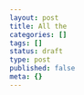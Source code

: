 ```yaml
---
layout: post
title: All the
categories: []
tags: []
status: draft
type: post
published: false
meta: {}
---
```


